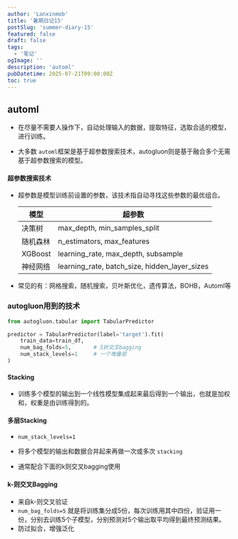 ```yaml
---
author: 'Lanxinmob'
title: '暑期日记15'
postSlug: 'summer-diary-15'
featured: false
draft: false
tags:
  - '笔记'
ogImage: ''
description: 'automl'
pubDatetime: 2025-07-21T09:00:00Z
toc: true
---
```


## automl

- 在尽量不需要人操作下，自动处理输入的数据，提取特征，选取合适的模型，进行训练。

- 大多数 `automl`框架是基于超参数搜索技术，autogluon则是基于融合多个无需基于超参数搜索的模型。

#### 超参数搜索技术

- 超参数是模型训练前设置的参数，该技术指自动寻找这些参数的最优组合。

  | 模型     | 超参数                                        |
  | -------- | --------------------------------------------- |
  | 决策树   | max_depth, min_samples_split                  |
  | 随机森林 | n_estimators, max_features                    |
  | XGBoost  | learning_rate, max_depth, subsample           |
  | 神经网络 | learning_rate, batch_size, hidden_layer_sizes |
- 常见的有：网格搜索，随机搜索，贝叶斯优化，遗传算法，BOHB，Automl等

### autogluon用到的技术

```python
from autogluon.tabular import TabularPredictor

predictor = TabularPredictor(label='target').fit(
    train_data=train_df,
    num_bag_folds=5,       # 5折交叉bagging
    num_stack_levels=1     # 一个堆叠层
)
```
#### Stacking
- 训练多个模型的输出到一个线性模型集成起来最后得到一个输出，也就是加权和，权重是由训练得到的。

#### 多层Stacking

- `num_stack_levels=1 `

- 将多个模型的输出和数据合并起来再做一次或多次 `stacking`
- 通常配合下面的k则交叉bagging使用

#### k-则交叉Bagging

- 来自k-则交叉验证
-  `num_bag_folds=5` 就是将训练集分成5份，每次训练用其中四份，验证用一份，分别去训练5个子模型，分别预测对5个输出取平均得到最终预测结果。
-  防过拟合，增强泛化